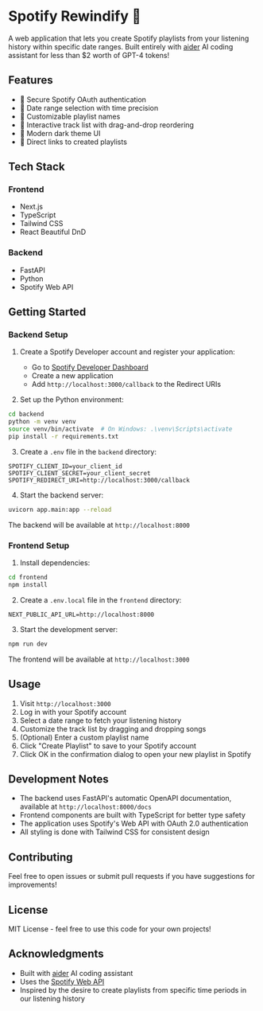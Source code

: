# Spotify Rewindify 🎵

A web application that lets you create Spotify playlists from your listening history within specific date ranges. Built entirely with [aider](https://github.com/paul-gauthier/aider) AI coding assistant for less than $2 worth of GPT-4 tokens!

## Features

- 🔐 Secure Spotify OAuth authentication
- 📅 Date range selection with time precision
- 📝 Customizable playlist names
- 🎵 Interactive track list with drag-and-drop reordering
- 🌙 Modern dark theme UI
- 🔗 Direct links to created playlists

## Tech Stack

### Frontend
- Next.js
- TypeScript
- Tailwind CSS
- React Beautiful DnD

### Backend
- FastAPI
- Python
- Spotify Web API

## Getting Started

### Backend Setup

1. Create a Spotify Developer account and register your application:
   - Go to [Spotify Developer Dashboard](https://developer.spotify.com/dashboard)
   - Create a new application
   - Add `http://localhost:3000/callback` to the Redirect URIs

2. Set up the Python environment:
```bash
cd backend
python -m venv venv
source venv/bin/activate  # On Windows: .\venv\Scripts\activate
pip install -r requirements.txt
```

3. Create a `.env` file in the `backend` directory:
```env
SPOTIFY_CLIENT_ID=your_client_id
SPOTIFY_CLIENT_SECRET=your_client_secret
SPOTIFY_REDIRECT_URI=http://localhost:3000/callback
```

4. Start the backend server:
```bash
uvicorn app.main:app --reload
```

The backend will be available at `http://localhost:8000`

### Frontend Setup

1. Install dependencies:
```bash
cd frontend
npm install
```

2. Create a `.env.local` file in the `frontend` directory:
```env
NEXT_PUBLIC_API_URL=http://localhost:8000
```

3. Start the development server:
```bash
npm run dev
```

The frontend will be available at `http://localhost:3000`

## Usage

1. Visit `http://localhost:3000`
2. Log in with your Spotify account
3. Select a date range to fetch your listening history
4. Customize the track list by dragging and dropping songs
5. (Optional) Enter a custom playlist name
6. Click "Create Playlist" to save to your Spotify account
7. Click OK in the confirmation dialog to open your new playlist in Spotify

## Development Notes

- The backend uses FastAPI's automatic OpenAPI documentation, available at `http://localhost:8000/docs`
- Frontend components are built with TypeScript for better type safety
- The application uses Spotify's Web API with OAuth 2.0 authentication
- All styling is done with Tailwind CSS for consistent design

## Contributing

Feel free to open issues or submit pull requests if you have suggestions for improvements!

## License

MIT License - feel free to use this code for your own projects!

## Acknowledgments

- Built with [aider](https://github.com/paul-gauthier/aider) AI coding assistant
- Uses the [Spotify Web API](https://developer.spotify.com/documentation/web-api)
- Inspired by the desire to create playlists from specific time periods in our listening history
